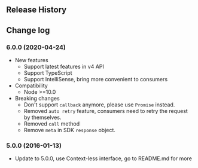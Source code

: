 ## Release History

## Change log

### 6.0.0 (2020-04-24)
- New features
	- Support latest features in v4 API
	- Support TypeScript
	- Support IntelliSense, bring more convenient to consumers
- Compatibility
	- Node >=10.0
- Breaking changes
	- Don't support `callback` anymore, please use `Promise` instead.
	- Removed `auto retry` feature, consumers need to retry the request by themselves.
	- Removed `call` method
  - Remove `meta` in SDK `response` object.

### 5.0.0 (2016-01-13)
* Update to 5.0.0, use Context-less interface, go to README.md for more
